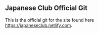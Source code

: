 Japanese Club Official Git
------

This is the official git for the site found here https://japaneseclub.netlify.com.